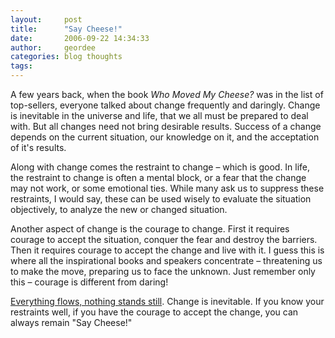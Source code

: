 ```yaml
---
layout:     post
title:      "Say Cheese!"
date:       2006-09-22 14:34:33
author:     geordee
categories: blog thoughts
tags:       
---
```


A few years back, when the book _Who Moved My Cheese?_ was in the list of top-sellers, everyone talked about change frequently and daringly. Change is inevitable in the universe and life, that we all must be prepared to deal with. But all changes need not bring desirable results. Success of a change depends on the current situation, our knowledge on it, and the acceptation of it's results.

Along with change comes the restraint to change – which is good. In life, the restraint to change is often a mental block, or a fear that the change may not work, or some emotional ties. While many ask us to suppress these restraints, I would say, these can be used wisely to evaluate the situation objectively, to analyze the new or changed situation.

Another aspect of change is the courage to change. First it requires courage to accept the situation, conquer the fear and destroy the barriers. Then it requires courage to accept the change and live with it. I guess this is where all the inspirational books and speakers concentrate – threatening us to make the move, preparing us to face the unknown. Just remember only this – courage is different from daring!

[Everything flows, nothing stands still](http://en.wikiquote.org/wiki/Heraclitus "Quote by Heraclitus"). Change is inevitable. If you know your restraints well, if you have the courage to accept the change, you can always remain "Say Cheese!"
